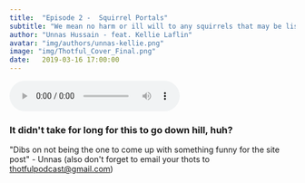 ```yaml
---
title:  "Episode 2 -  Squirrel Portals"
subtitle: "We mean no harm or ill will to any squirrels that may be listening"
author: "Unnas Hussain - feat. Kellie Laflin"
avatar: "img/authors/unnas-kellie.png"
image: "img/Thotful_Cover_Final.png"
date:   2019-03-16 17:00:00
---
```


<audio controls="controls">
<source type="audio/mpeg" src="http://feeds.soundcloud.com/stream/591509961-thotfulpodcast-episode-2-squirrel-portals.mp3"></source>
  <p>Episode2</p>
</audio>


### It didn't take for long for this to go down hill, huh?
"Dibs on not being the one to come up with something funny for the site post" - Unnas
(also don't forget to email your thots to thotfulpodcast@gmail.com)
